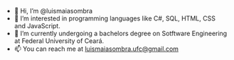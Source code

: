 - 👋 Hi, I’m @luismaiasombra
- 👀 I’m interested in programming languages like C#, SQL, HTML, CSS and JavaScript.
- 🌱 I’m currently undergoing a bachelors degree on Sotftware Engineering at Federal University of Ceará.
- 📫 You can reach me at luismaiasombra.ufc@gmail.com

<!---
luismaiasombra/luismaiasombra is a ✨ special ✨ repository because its `README.md` (this file) appears on your GitHub profile.
You can click the Preview link to take a look at your changes.
--->
